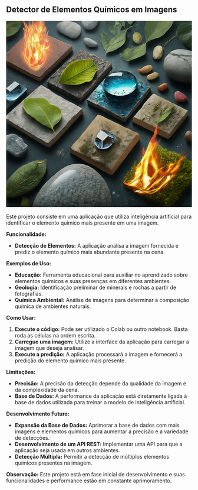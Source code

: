  ## Detector de Elementos Químicos em Imagens

![Alt text](unnamed.png)

Este projeto consiste em uma aplicação que utiliza inteligência artificial para identificar o elemento químico mais presente em uma imagem. 

**Funcionalidade:**

* **Detecção de Elementos:** A aplicação analisa a imagem fornecida e prediz o elemento químico mais abundante presente na cena.

**Exemplos de Uso:**

* **Educação:** Ferramenta educacional para auxiliar no aprendizado sobre elementos químicos e suas presenças em diferentes ambientes.
* **Geologia:** Identificação preliminar de minerais e rochas a partir de fotografias.
* **Química Ambiental:** Análise de imagens para determinar a composição química de ambientes naturais.

**Como Usar:**
1. **Execute o código:** Pode ser utilizado o Colab ou outro notebook. Basta roda as células na ordem escrita.
2. **Carregue uma imagem:** Utilize a interface da aplicação para carregar a imagem que deseja analisar.
2. **Execute a predição:** A aplicação processará a imagem e fornecerá a predição do elemento químico mais presente.

**Limitações:**

* **Precisão:** A precisão da detecção depende da qualidade da imagem e da complexidade da cena.
* **Base de Dados:** A performance da aplicação está diretamente ligada à base de dados utilizada para treinar o modelo de inteligência artificial.

**Desenvolvimento Futuro:**

* **Expansão da Base de Dados:** Aprimorar a base de dados com mais imagens e elementos químicos para aumentar a precisão e a variedade de detecções.
* **Desenvolvimento de um API REST:** Implementar uma API para que a aplicação seja usada em outros ambientes.
* **Detecção Múltipla:** Permitir a detecção de múltiplos elementos químicos presentes na imagem.

**Observação:** Este projeto está em fase inicial de desenvolvimento e suas funcionalidades e performance estão em constante aprimoramento. 
